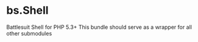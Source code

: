 bs.Shell
========

Battlesuit Shell for PHP 5.3+
This bundle should serve as a wrapper for all other submodules